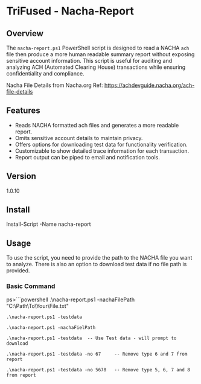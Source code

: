# TriFused - Nacha-Report

## Overview
The `nacha-report.ps1` PowerShell script is designed to read a NACHA `ach` file then produce a more human readable summary report without exposing sensitive account information. This script is useful for auditing and analyzing ACH (Automated Clearing House) transactions while ensuring confidentiality and compliance. 

Nacha File Details from Nacha.org
Ref: https://achdevguide.nacha.org/ach-file-details

## Features
- Reads NACHA formatted ach files and generates a more readable report.
- Omits sensitive account details to maintain privacy.
- Offers options for downloading test data for functionality verification.
- Customizable to show detailed trace information for each transaction.
- Report output can be piped to email and notification tools.

## Version
1.0.10

## Install
Install-Script -Name nacha-report 

## Usage
To use the script, you need to provide the path to the NACHA file you want to analyze. There is also an option to download test data if no file path is provided.

### Basic Command
ps>```powershell
    .\nacha-report.ps1 -nachaFilePath "C:\Path\To\Your\File.txt"

    .\nacha-report.ps1 -testdata

    .\nacha-neport.ps1 -nachaFielPath

    .\nacha-report.ps1 -testdata  -- Use Test data - will prompt to download

    .\nacha-report.ps1 -testdata -no 67     -- Remove type 6 and 7 from report

    .\nacha-report.ps1 -testdata -no 5678   -- Remove type 5, 6, 7 and 8 from report
